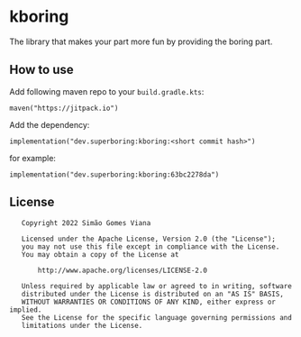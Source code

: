 # kboring

The library that makes your part more fun by providing the boring part.

## How to use

Add following maven repo to your `build.gradle.kts`:

```
maven("https://jitpack.io")
```

Add the dependency:


```
implementation("dev.superboring:kboring:<short commit hash>")
```

for example:

```
implementation("dev.superboring:kboring:63bc2278da")
```


## License

```
   Copyright 2022 Simão Gomes Viana

   Licensed under the Apache License, Version 2.0 (the "License");
   you may not use this file except in compliance with the License.
   You may obtain a copy of the License at

       http://www.apache.org/licenses/LICENSE-2.0

   Unless required by applicable law or agreed to in writing, software
   distributed under the License is distributed on an "AS IS" BASIS,
   WITHOUT WARRANTIES OR CONDITIONS OF ANY KIND, either express or implied.
   See the License for the specific language governing permissions and
   limitations under the License.
```
